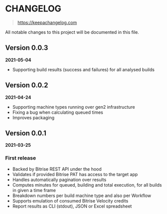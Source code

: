 # CHANGELOG
> https://keepachangelog.com

All notable changes to this project will be documented in this file.

## Version 0.0.3
**2021-05-04**

- Supporting build results (success and failures) for all analysed builds

## Version 0.0.2
**2021-04-24**

- Supporting machine types running over gen2 infrastructure
- Fixing a bug when calculating queued times
- Improves packaging

## Version 0.0.1
**2021-03-25**

### First release

- Backed by Bitrise REST API under the hood
- Validates if provided Bitrise PAT has access to the target app
- Handles automatically pagination over results
- Computes minutes for queued, building and total execution, for all builds in given a time frame
- Breakdown numbers per build machine type and also per Workflow
- Supports emulation of consumed Bitrise Velocity credits
- Report results as CLI (stdout), JSON or Excel spreadsheet
